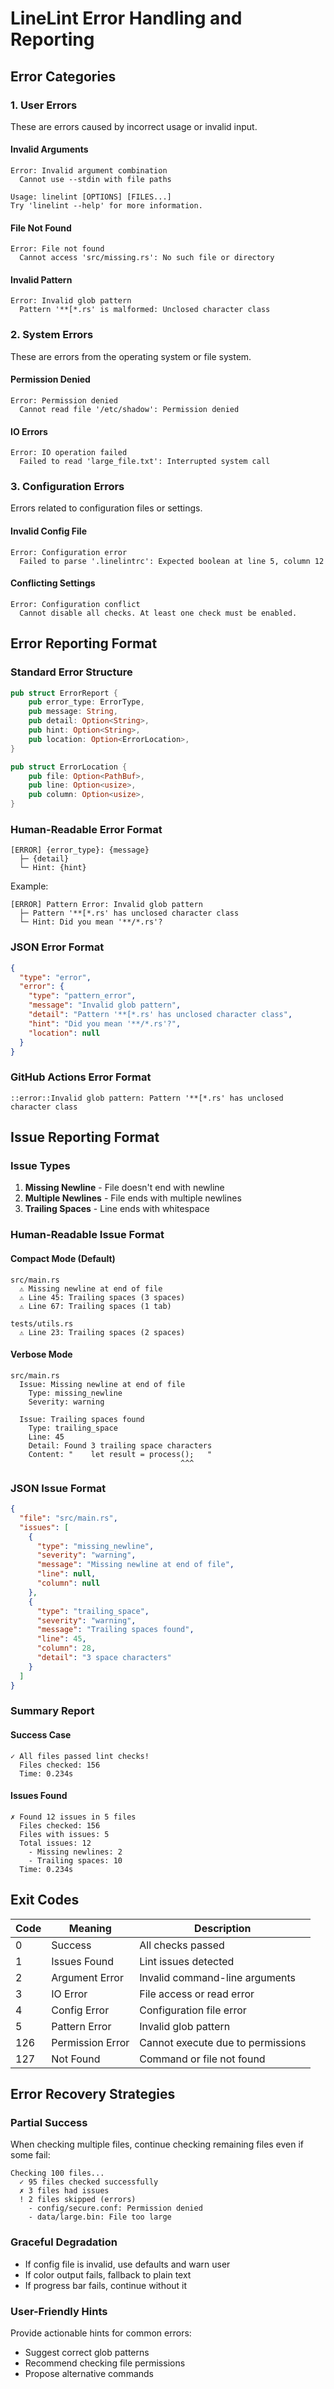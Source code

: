 # LineLint Error Handling and Reporting

## Error Categories

### 1. User Errors
These are errors caused by incorrect usage or invalid input.

#### Invalid Arguments
```
Error: Invalid argument combination
  Cannot use --stdin with file paths

Usage: linelint [OPTIONS] [FILES...]
Try 'linelint --help' for more information.
```

#### File Not Found
```
Error: File not found
  Cannot access 'src/missing.rs': No such file or directory
```

#### Invalid Pattern
```
Error: Invalid glob pattern
  Pattern '**[*.rs' is malformed: Unclosed character class
```

### 2. System Errors
These are errors from the operating system or file system.

#### Permission Denied
```
Error: Permission denied
  Cannot read file '/etc/shadow': Permission denied
```

#### IO Errors
```
Error: IO operation failed
  Failed to read 'large_file.txt': Interrupted system call
```

### 3. Configuration Errors
Errors related to configuration files or settings.

#### Invalid Config File
```
Error: Configuration error
  Failed to parse '.linelintrc': Expected boolean at line 5, column 12
```

#### Conflicting Settings
```
Error: Configuration conflict
  Cannot disable all checks. At least one check must be enabled.
```

## Error Reporting Format

### Standard Error Structure
```rust
pub struct ErrorReport {
    pub error_type: ErrorType,
    pub message: String,
    pub detail: Option<String>,
    pub hint: Option<String>,
    pub location: Option<ErrorLocation>,
}

pub struct ErrorLocation {
    pub file: Option<PathBuf>,
    pub line: Option<usize>,
    pub column: Option<usize>,
}
```

### Human-Readable Error Format
```
[ERROR] {error_type}: {message}
  ├─ {detail}
  └─ Hint: {hint}
```

Example:
```
[ERROR] Pattern Error: Invalid glob pattern
  ├─ Pattern '**[*.rs' has unclosed character class
  └─ Hint: Did you mean '**/*.rs'?
```

### JSON Error Format
```json
{
  "type": "error",
  "error": {
    "type": "pattern_error",
    "message": "Invalid glob pattern",
    "detail": "Pattern '**[*.rs' has unclosed character class",
    "hint": "Did you mean '**/*.rs'?",
    "location": null
  }
}
```

### GitHub Actions Error Format
```
::error::Invalid glob pattern: Pattern '**[*.rs' has unclosed character class
```

## Issue Reporting Format

### Issue Types
1. **Missing Newline** - File doesn't end with newline
2. **Multiple Newlines** - File ends with multiple newlines
3. **Trailing Spaces** - Line ends with whitespace

### Human-Readable Issue Format

#### Compact Mode (Default)
```
src/main.rs
  ⚠ Missing newline at end of file
  ⚠ Line 45: Trailing spaces (3 spaces)
  ⚠ Line 67: Trailing spaces (1 tab)

tests/utils.rs
  ⚠ Line 23: Trailing spaces (2 spaces)
```

#### Verbose Mode
```
src/main.rs
  Issue: Missing newline at end of file
    Type: missing_newline
    Severity: warning

  Issue: Trailing spaces found
    Type: trailing_space
    Line: 45
    Detail: Found 3 trailing space characters
    Content: "    let result = process();   "
                                      ^^^
```

### JSON Issue Format
```json
{
  "file": "src/main.rs",
  "issues": [
    {
      "type": "missing_newline",
      "severity": "warning",
      "message": "Missing newline at end of file",
      "line": null,
      "column": null
    },
    {
      "type": "trailing_space",
      "severity": "warning",
      "message": "Trailing spaces found",
      "line": 45,
      "column": 28,
      "detail": "3 space characters"
    }
  ]
}
```

### Summary Report

#### Success Case
```
✓ All files passed lint checks!
  Files checked: 156
  Time: 0.234s
```

#### Issues Found
```
✗ Found 12 issues in 5 files
  Files checked: 156
  Files with issues: 5
  Total issues: 12
    - Missing newlines: 2
    - Trailing spaces: 10
  Time: 0.234s
```

## Exit Codes

| Code | Meaning | Description |
|------|---------|-------------|
| 0 | Success | All checks passed |
| 1 | Issues Found | Lint issues detected |
| 2 | Argument Error | Invalid command-line arguments |
| 3 | IO Error | File access or read error |
| 4 | Config Error | Configuration file error |
| 5 | Pattern Error | Invalid glob pattern |
| 126 | Permission Error | Cannot execute due to permissions |
| 127 | Not Found | Command or file not found |

## Error Recovery Strategies

### Partial Success
When checking multiple files, continue checking remaining files even if some fail:
```
Checking 100 files...
  ✓ 95 files checked successfully
  ✗ 3 files had issues
  ! 2 files skipped (errors)
    - config/secure.conf: Permission denied
    - data/large.bin: File too large
```

### Graceful Degradation
- If config file is invalid, use defaults and warn user
- If color output fails, fallback to plain text
- If progress bar fails, continue without it

### User-Friendly Hints
Provide actionable hints for common errors:
- Suggest correct glob patterns
- Recommend checking file permissions
- Propose alternative commands
